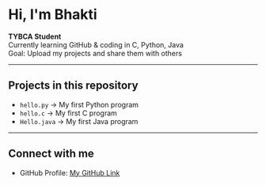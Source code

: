 # Hi, I'm Bhakti  

**TYBCA Student**  
Currently learning GitHub & coding in C, Python, Java  
Goal: Upload my projects and share them with others  

---

## Projects in this repository
- `hello.py` → My first Python program  
- `hello.c` → My first C program  
- `Hello.java` → My first Java program  

---

## Connect with me
- GitHub Profile: [My GitHub Link](https://github.com/YOUR-USERNAME)

